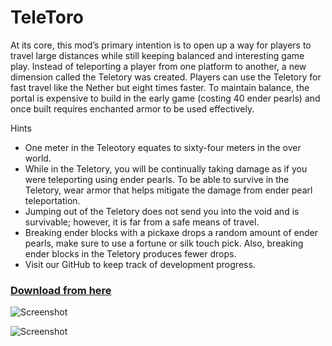 
# TeleToro

At its core, this mod’s primary intention is to open up a way for players to travel large distances while still keeping balanced and interesting game play. Instead of teleporting a player from one platform to another, a new dimension called the Teletory was created. Players can use the Teletory for fast travel like the Nether but eight times faster. To maintain balance, the portal is expensive to build in the early game (costing 40 ender pearls) and once built requires enchanted armor to be used effectively.

Hints

- One meter in the Teleotory equates to sixty-four meters in the over world.
- While in the Teletory, you will be continually taking damage as if you were teleporting using ender pearls. To be able to survive in the Teletory, wear armor that helps mitigate the damage from ender pearl teleportation.
- Jumping out of the Teletory does not send you into the void and is survivable; however, it is far from a safe means of travel.
- Breaking ender blocks with a pickaxe drops a random amount of ender pearls, make sure to use a fortune or silk touch pick. Also, breaking ender blocks in the Teletory produces fewer drops.
- Visit our GitHub to keep track of development progress.

### [Download from here](https://minecraft.curseforge.com/projects/teletoro)

![Screenshot](https://i.imgur.com/9bYht58.png)

![Screenshot](https://i.imgur.com/37n2eOs.png)
